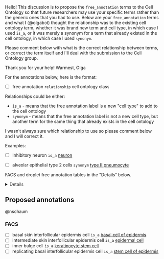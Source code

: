 Hello!
This discussion is to propose the `free_annotation` terms to the Cell Ontology so that future researchers may use your specific terms rather than the generic ones that you had to use. Below are  your `free_annotation` terms and what I (@olgabot) thought the relationship was to the existing cell ontology term, whether it was brand new term and cell type, in which case I used `is_a`, or it was merely a synonym for a term that already existed in the cell ontology, in which case I used `synonym`.

Please comment below with what is the correct relationship between terms, or correct the term itself and I'll deal with the submission to the Cell Ontology group.

Thank you for your help!
Warmest,
Olga



For the annotations below, here is the format:

- [ ] free annotation `relationship` cell ontology class

Relationships could be either:

- `is_a` - means that the free annotation label is a new "cell type" to add to the cell ontology
- `synonym` - means that the free annotation label is not a new cell type, but another term for the same thing that already exists in the cell ontology

I wasn't always sure which relationship to use so please comment below and I will correct it.

Examples:

- [ ] Inhibitory neuron `is_a` [neuron](http://purl.obolibrary.org/obo/CL_0000540)
- [ ] alveolar epithelial type 2 cells `synonym` [type II pneumocyte](http://purl.obolibrary.org/obo/CL_0002063)


FACS and droplet free annotation tables in the "Details" below.

<details>

### FACS free annotation table

<table border="1" class="dataframe">
  <thead>
    <tr style="text-align: right;">
      <th>tissue</th>
      <th>cell_ontology_class</th>
      <th>free_annotation</th>
      <th>n_cells</th>
    </tr>
  </thead>
  <tbody>
    <tr>
      <td>Skin</td>
      <td>basal cell of epidermis</td>
      <td>Basal IFE</td>
      <td>562</td>
    </tr>
    <tr>
      <td>Skin</td>
      <td>epidermal cell</td>
      <td>Intermediate IFE</td>
      <td>276</td>
    </tr>
    <tr>
      <td>Skin</td>
      <td>keratinocyte stem cell</td>
      <td>Inner Bulge</td>
      <td>573</td>
    </tr>
    <tr>
      <td>Skin</td>
      <td>keratinocyte stem cell</td>
      <td>Outer Bulge</td>
      <td>831</td>
    </tr>
    <tr>
      <td>Skin</td>
      <td>leukocyte</td>
      <td>Leukocyte</td>
      <td>15</td>
    </tr>
    <tr>
      <td>Skin</td>
      <td>stem cell of epidermis</td>
      <td>Replicating Basal IFE</td>
      <td>53</td>
    </tr>
  </tbody>
</table>


### Droplet free annotation table

<table border="1" class="dataframe">
  <thead>
    <tr style="text-align: right;">
      <th>tissue</th>
      <th>cell_ontology_class</th>
      <th>free_annotation</th>
      <th>n_cells</th>
    </tr>
  </thead>
  <tbody>
  </tbody>
</table>


</details>

## Proposed annotations

@nschaum

### FACS

- [ ] basal skin interfollicular epidermis cell `is_a` [basal cell of epidermis](http://purl.obolibrary.org/obo/CL_0002187)
- [ ] intermediate skin interfollicular epidermis cell `is_a` [epidermal cell](http://purl.obolibrary.org/obo/CL_0000362)
- [ ] inner bulge cell `is_a` [keratinocyte stem cell](http://purl.obolibrary.org/obo/CL_0002337)
- [ ] replicating basal interfollicular epidermis cell `is_a` [stem cell of epidermis](http://purl.obolibrary.org/obo/CL_1000428)
